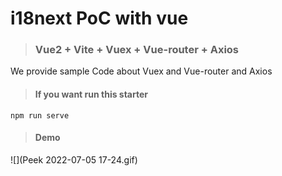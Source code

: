 # i18next PoC with vue

> ### Vue2 + Vite + Vuex + Vue-router + Axios

We provide sample Code about Vuex and Vue-router and Axios

> #### If you want run this starter
```
npm run serve
```

> #### Demo
![](Peek 2022-07-05 17-24.gif)
